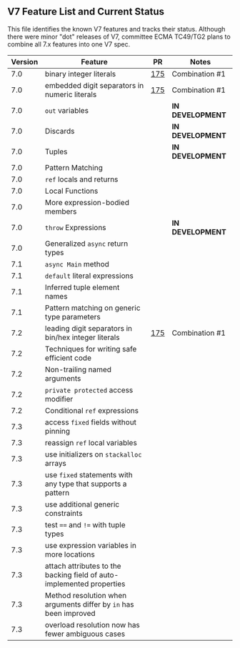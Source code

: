 ## V7 Feature List and Current Status

This file identifies the known V7 features and tracks their status. Although there were minor "dot" releases of V7, committee ECMA TC49/TG2 plans to combine all 7.x features into one V7 spec.

Version | Feature | PR | Notes
------- | ------- | -- | ------
7.0 | binary integer literals | [175](https://github.com/ECMA-TC49-TG2/conversion-to-markdown/pull/175) | Combination #1
7.0 | embedded digit separators in numeric literals | [175](https://github.com/ECMA-TC49-TG2/conversion-to-markdown/pull/175) | Combination #1
7.0 | `out` variables | | **IN DEVELOPMENT**
7.0 | Discards | | **IN DEVELOPMENT**
7.0 | Tuples | | **IN DEVELOPMENT**
7.0 | Pattern Matching | | 
7.0 | `ref` locals and returns | | 
7.0 | Local Functions | | 
7.0 | More expression-bodied members | | 
7.0 | `throw` Expressions | | **IN DEVELOPMENT**
7.0 | Generalized `async` return types | |
7.1 | `async Main` method | | 
7.1 | `default` literal expressions | | 
7.1 | Inferred tuple element names | |
7.1 | Pattern matching on generic type parameters | | 
7.2 | leading digit separators in bin/hex integer literals | [175](https://github.com/ECMA-TC49-TG2/conversion-to-markdown/pull/175) | Combination #1
7.2 | Techniques for writing safe efficient code | | 
7.2 | Non-trailing named arguments | | 
7.2 | `private protected` access modifier | | 
7.2 | Conditional `ref` expressions | | 
7.3 | access `fixed` fields without pinning | | 
7.3 | reassign `ref` local variables | | 
7.3 | use initializers on `stackalloc` arrays | | 
7.3 | use `fixed` statements with any type that supports a pattern | | 
7.3 | use additional generic constraints | | 
7.3 | test `==` and `!=` with tuple types | | 
7.3 | use expression variables in more locations | | 
7.3 | attach attributes to the backing field of auto-implemented properties | | 
7.3 | Method resolution when arguments differ by `in` has been improved | | 
7.3 | overload resolution now has fewer ambiguous cases | | 

